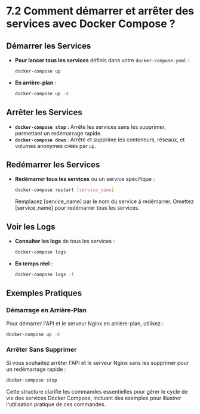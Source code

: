 # 7.2 Comment démarrer et arrêter des services avec Docker Compose ?

## Démarrer les Services

- **Pour lancer tous les services** définis dans votre `docker-compose.yaml` :
  ```bash
  docker-compose up
  ```
- **En arrière-plan** :
  ```bash
  docker-compose up -d
  ```

## Arrêter les Services

- **`docker-compose stop`** : Arrête les services sans les supprimer, permettant un redémarrage rapide.
- **`docker-compose down`** : Arrête et supprime les conteneurs, réseaux, et volumes anonymes créés par `up`.

## Redémarrer les Services

- **Redémarrer tous les services** ou un service spécifique :
  ```bash
  docker-compose restart [service_name]
  ```
    Remplacez [service_name] par le nom du service à redémarrer. Omettez [service_name] pour redémarrer tous les services.

## Voir les Logs

- **Consulter les logs** de tous les services :
  ```bash
  docker-compose logs
  ```
- **En temps réel** :
  ```bash
  docker-compose logs -f
  ```

## Exemples Pratiques

### Démarrage en Arrière-Plan

Pour démarrer l'API et le serveur Nginx en arrière-plan, utilisez :

```bash
docker-compose up -d
```

### Arrêter Sans Supprimer

Si vous souhaitez arrêter l'API et le serveur Nginx sans les supprimer pour un redémarrage rapide :

```bash
docker-compose stop
```

Cette structure clarifie les commandes essentielles pour gérer le cycle de vie des services Docker Compose, incluant des exemples pour illustrer l'utilisation pratique de ces commandes.
